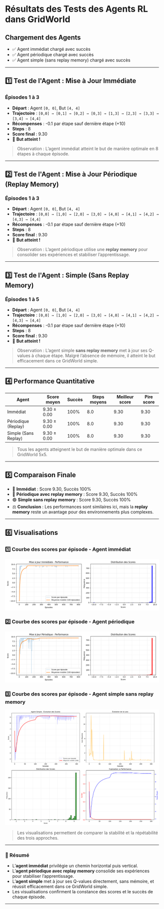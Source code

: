 # Résultats des Tests des Agents RL dans GridWorld

## Chargement des Agents
- ✅ Agent immédiat chargé avec succès
- ✅ Agent périodique chargé avec succès
- ✅ Agent simple (sans replay memory) chargé avec succès

---

## 1️⃣ Test de l'Agent : Mise à Jour Immédiate

### Épisodes 1 à 3
- **Départ** : Agent `[0, 0]`, But `[4, 4]`
- **Trajectoire** : `[0,0] → [0,1] → [0,2] → [0,3] → [1,3] → [2,3] → [3,3] → [3,4] → [4,4]`
- **Récompenses** : -0.1 par étape sauf dernière étape (+10)
- **Steps** : 8
- **Score final** : 9.30
- 🎉 **But atteint !**

> Observation : L’agent immédiat atteint le but de manière optimale en 8 étapes à chaque épisode.

---

## 2️⃣ Test de l'Agent : Mise à Jour Périodique (Replay Memory)

### Épisodes 1 à 3
- **Départ** : Agent `[0, 0]`, But `[4, 4]`
- **Trajectoire** : `[0,0] → [1,0] → [2,0] → [3,0] → [4,0] → [4,1] → [4,2] → [4,3] → [4,4]`
- **Récompenses** : -0.1 par étape sauf dernière étape (+10)
- **Steps** : 8
- **Score final** : 9.30
- 🎉 **But atteint !**

> Observation : L’agent périodique utilise une **replay memory** pour consolider ses expériences et stabiliser l’apprentissage.

---

## 3️⃣ Test de l'Agent : Simple (Sans Replay Memory)

### Épisodes 1 à 5
- **Départ** : Agent `[0, 0]`, But `[4, 4]`
- **Trajectoire** : `[0,0] → [1,0] → [2,0] → [3,0] → [4,0] → [4,1] → [4,2] → [4,3] → [4,4]`
- **Récompenses** : -0.1 par étape sauf dernière étape (+10)
- **Steps** : 8
- **Score final** : 9.30
- 🎉 **But atteint !**

> Observation : L’agent simple **sans replay memory** met à jour ses Q-values à chaque étape. Malgré l’absence de mémoire, il atteint le but efficacement dans ce GridWorld simple.  

---

## 4️⃣ Performance Quantitative

| Agent                   | Score moyen | Succès | Steps moyens | Meilleur score | Pire score |
|-------------------------|------------|--------|--------------|----------------|------------|
| Immédiat                | 9.30 ± 0.00 | 100%   | 8.0          | 9.30           | 9.30       |
| Périodique (Replay)     | 9.30 ± 0.00 | 100%   | 8.0          | 9.30           | 9.30       |
| Simple (Sans Replay)    | 9.30 ± 0.00 | 100%   | 8.0          | 9.30           | 9.30       |

> Tous les agents atteignent le but de manière optimale dans ce GridWorld 5x5.

---

## 5️⃣ Comparaison Finale
- 🔵 **Immédiat** : Score 9.30, Succès 100%
- 🔴 **Périodique avec replay memory** : Score 9.30, Succès 100%
- 🟢 **Simple sans replay memory** : Score 9.30, Succès 100%
- ⚖️ **Conclusion** : Les performances sont similaires ici, mais la **replay memory** reste un avantage pour des environnements plus complexes.

---

## 6️⃣ Visualisations

### 1️⃣ Courbe des scores par épisode - Agent immédiat
![Courbe Immédiat](../images/immediate_training.png)

### 2️⃣ Courbe des scores par épisode - Agent périodique
![Courbe Périodique](../images/periodic_training.png)

### 3️⃣ Courbe des scores par épisode - Agent simple sans replay memory
![Courbe Simple](../images/simple_agent_training.png)


> Les visualisations permettent de comparer la stabilité et la répétabilité des trois approches.

---

### 📝 Résumé
- L’**agent immédiat** privilégie un chemin horizontal puis vertical.  
- L’**agent périodique avec replay memory** consolide ses expériences pour stabiliser l’apprentissage.  
- L’**agent simple** met à jour ses Q-values directement, sans mémoire, et réussit efficacement dans ce GridWorld simple.  
- Les visualisations confirment la constance des scores et le succès de chaque épisode.
---
